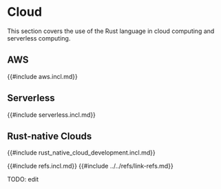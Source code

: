 # Cloud

This section covers the use of the Rust language in cloud computing and serverless computing.

## AWS

{{#include aws.incl.md}}

## Serverless

{{#include serverless.incl.md}}

## Rust-native Clouds

{{#include rust_native_cloud_development.incl.md}}

{{#include refs.incl.md}}
{{#include ../../refs/link-refs.md}}

<div class="hidden">
TODO: edit
</div>
